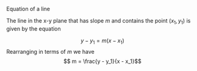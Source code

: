 Equation of a line

The line in the x-y plane that has slope $m$ and contains the point $(x_1,y_1)$
is given by the equation

$$ y - y_1 = m(x - x_1)$$
Rearranging in terms of $m$ we have $$ m = \frac{y - y_1}{x - x_1}$$
